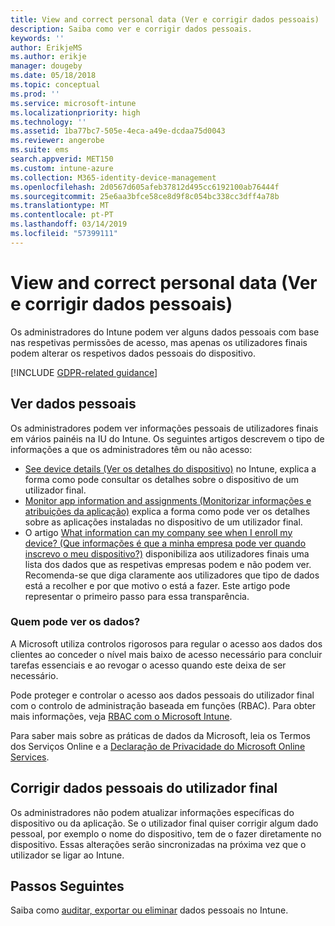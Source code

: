 ```yaml
---
title: View and correct personal data (Ver e corrigir dados pessoais)
description: Saiba como ver e corrigir dados pessoais.
keywords: ''
author: ErikjeMS
ms.author: erikje
manager: dougeby
ms.date: 05/18/2018
ms.topic: conceptual
ms.prod: ''
ms.service: microsoft-intune
ms.localizationpriority: high
ms.technology: ''
ms.assetid: 1ba77bc7-505e-4eca-a49e-dcdaa75d0043
ms.reviewer: angerobe
ms.suite: ems
search.appverid: MET150
ms.custom: intune-azure
ms.collection: M365-identity-device-management
ms.openlocfilehash: 2d0567d605afeb37812d495cc6192100ab76444f
ms.sourcegitcommit: 25e6aa3bfce58ce8d9f8c054bc338cc3dff4a78b
ms.translationtype: MT
ms.contentlocale: pt-PT
ms.lasthandoff: 03/14/2019
ms.locfileid: "57399111"
---
```

# <a name="view-and-correct-personal-data"></a>View and correct personal data (Ver e corrigir dados pessoais)

Os administradores do Intune podem ver alguns dados pessoais com base nas respetivas permissões de acesso, mas apenas os utilizadores finais podem alterar os respetivos dados pessoais do dispositivo.

[!INCLUDE [GDPR-related guidance](./includes/gdpr-dsr-and-stp-note.md)]


## <a name="view-personal-data"></a>Ver dados pessoais

Os administradores podem ver informações pessoais de utilizadores finais em vários painéis na IU do Intune. Os seguintes artigos descrevem o tipo de informações a que os administradores têm ou não acesso:
- [See device details (Ver os detalhes do dispositivo)](device-inventory.md) no Intune, explica a forma como pode consultar os detalhes sobre o dispositivo de um utilizador final.
- [Monitor app information and assignments (Monitorizar informações e atribuições da aplicação)](apps-monitor.md) explica a forma como pode ver os detalhes sobre as aplicações instaladas no dispositivo de um utilizador final.
- O artigo [What information can my company see when I enroll my device? (Que informações é que a minha empresa pode ver quando inscrevo o meu dispositivo?)](https://docs.microsoft.com/intune-user-help/what-info-can-your-company-see-when-you-enroll-your-device-in-intune) disponibiliza aos utilizadores finais uma lista dos dados que as respetivas empresas podem e não podem ver. Recomenda-se que diga claramente aos utilizadores que tipo de dados está a recolher e por que motivo o está a fazer. Este artigo pode representar o primeiro passo para essa transparência.

### <a name="who-can-view-the-data"></a>Quem pode ver os dados?

A Microsoft utiliza controlos rigorosos para regular o acesso aos dados dos clientes ao conceder o nível mais baixo de acesso necessário para concluir tarefas essenciais e ao revogar o acesso quando este deixa de ser necessário. 

Pode proteger e controlar o acesso aos dados pessoais do utilizador final com o controlo de administração baseada em funções (RBAC). Para obter mais informações, veja [RBAC com o Microsoft Intune](role-based-access-control.md).

Para saber mais sobre as práticas de dados da Microsoft, leia os Termos dos Serviços Online e a [Declaração de Privacidade do Microsoft Online Services](http://go.microsoft.com/fwlink/p/?linkid=131004&clcid=0x409). 

## <a name="correct-end-user-personal-data"></a>Corrigir dados pessoais do utilizador final

Os administradores não podem atualizar informações específicas do dispositivo ou da aplicação. Se o utilizador final quiser corrigir algum dado pessoal, por exemplo o nome do dispositivo, tem de o fazer diretamente no dispositivo. Essas alterações serão sincronizadas na próxima vez que o utilizador se ligar ao Intune.


## <a name="next-steps"></a>Passos Seguintes

Saiba como [auditar, exportar ou eliminar](privacy-data-audit-export-delete.md) dados pessoais no Intune.
